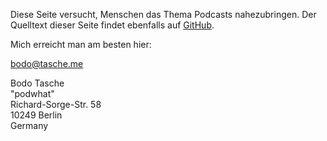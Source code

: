 Diese Seite versucht, Menschen das Thema Podcasts nahezubringen.
Der Quelltext dieser Seite findet ebenfalls auf [GitHub](https://github.com/bitboxer/podwhat).

Mich erreicht man am besten hier:

[bodo@tasche.me](mailto:bodo@tasche.me)

Bodo Tasche    
"podwhat"    
Richard-Sorge-Str. 58    
10249 Berlin    
Germany
